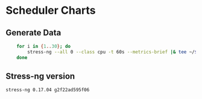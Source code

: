 # Scheduler Charts


## Generate Data

```sh
    for i in {1..30}; do
        stress-ng --all 0 --class cpu -t 60s --metrics-brief |& tee ~/${i}.txt;
    done
```


## Stress-ng version

`stress-ng 0.17.04 g2f22ad595f06`